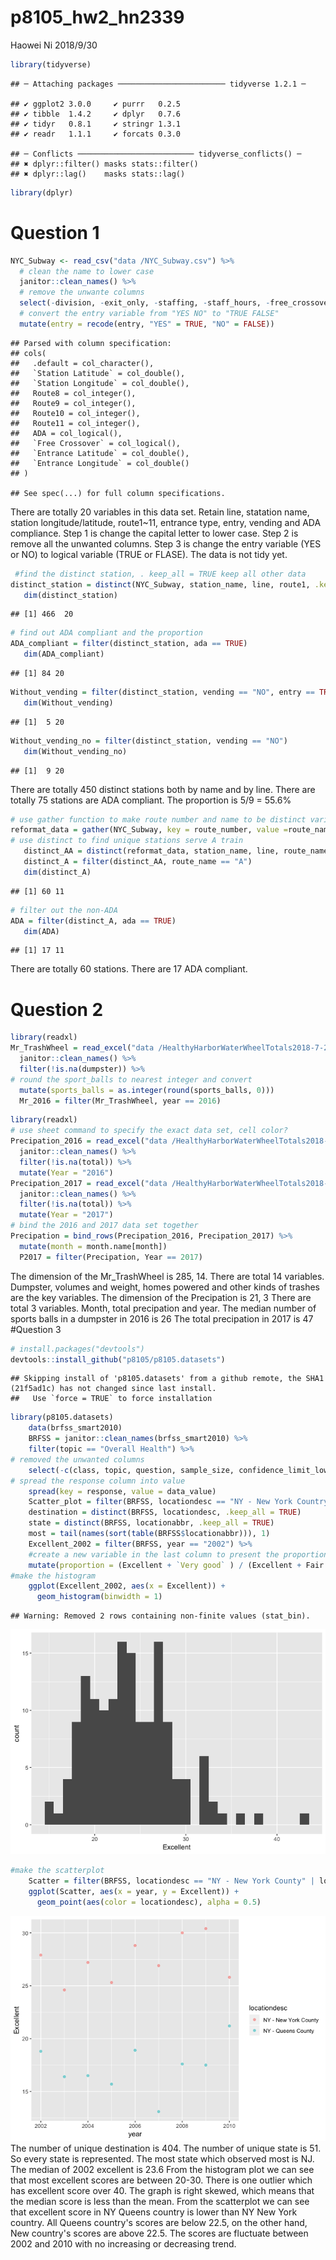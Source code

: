 p8105\_hw2\_hn2339
================
Haowei Ni
2018/9/30

``` r
library(tidyverse)
```

    ## ─ Attaching packages ──────────────────────── tidyverse 1.2.1 ─

    ## ✔ ggplot2 3.0.0     ✔ purrr   0.2.5
    ## ✔ tibble  1.4.2     ✔ dplyr   0.7.6
    ## ✔ tidyr   0.8.1     ✔ stringr 1.3.1
    ## ✔ readr   1.1.1     ✔ forcats 0.3.0

    ## ─ Conflicts ────────────────────────── tidyverse_conflicts() ─
    ## ✖ dplyr::filter() masks stats::filter()
    ## ✖ dplyr::lag()    masks stats::lag()

``` r
library(dplyr)
```

Question 1
==========

``` r
NYC_Subway <- read_csv("data /NYC_Subway.csv") %>%
  # clean the name to lower case 
  janitor::clean_names() %>%
  # remove the unwante columns 
  select(-division, -exit_only, -staffing, -staff_hours, -free_crossover, -north_south_street, -east_west_street, -corner, -station_location, -entrance_location, -entrance_longitude, -entrance_latitude) %>%
  # convert the entry variable from "YES NO" to "TRUE FALSE"
  mutate(entry = recode(entry, "YES" = TRUE, "NO" = FALSE)) 
```

    ## Parsed with column specification:
    ## cols(
    ##   .default = col_character(),
    ##   `Station Latitude` = col_double(),
    ##   `Station Longitude` = col_double(),
    ##   Route8 = col_integer(),
    ##   Route9 = col_integer(),
    ##   Route10 = col_integer(),
    ##   Route11 = col_integer(),
    ##   ADA = col_logical(),
    ##   `Free Crossover` = col_logical(),
    ##   `Entrance Latitude` = col_double(),
    ##   `Entrance Longitude` = col_double()
    ## )

    ## See spec(...) for full column specifications.

There are totally 20 variables in this data set. Retain line, statation name, station longitude/latitude, route1~11, entrance type, entry, vending and ADA compliance. Step 1 is change the capital letter to lower case. Step 2 is remove all the unwanted columns. Step 3 is change the entry variable (YES or NO) to logical variable (TRUE or FLASE). The data is not tidy yet.

``` r
 #find the distinct station, . keep_all = TRUE keep all other data 
distinct_station = distinct(NYC_Subway, station_name, line, route1, .keep_all = TRUE) 
   dim(distinct_station)
```

    ## [1] 466  20

``` r
# find out ADA compliant and the proportion 
ADA_compliant = filter(distinct_station, ada == TRUE)
   dim(ADA_compliant)
```

    ## [1] 84 20

``` r
Without_vending = filter(distinct_station, vending == "NO", entry == TRUE)
   dim(Without_vending)
```

    ## [1]  5 20

``` r
Without_vending_no = filter(distinct_station, vending == "NO")
   dim(Without_vending_no)
```

    ## [1]  9 20

There are totally 450 distinct stations both by name and by line. There are totally 75 stations are ADA compliant. The proportion is 5/9 = 55.6%

``` r
# use gather function to make route number and name to be distinct variables
reformat_data = gather(NYC_Subway, key = route_number, value =route_name, route1:route11 )
# use distinct to find unique stations serve A train 
   distinct_AA = distinct(reformat_data, station_name, line, route_name, .keep_all = TRUE) 
   distinct_A = filter(distinct_AA, route_name == "A")
   dim(distinct_A) 
```

    ## [1] 60 11

``` r
# filter out the non-ADA 
ADA = filter(distinct_A, ada == TRUE)
   dim(ADA) 
```

    ## [1] 17 11

There are totally 60 stations. There are 17 ADA compliant.

Question 2
==========

``` r
library(readxl)
Mr_TrashWheel = read_excel("data /HealthyHarborWaterWheelTotals2018-7-28.xlsx", range = "A2:N338") %>%
  janitor::clean_names() %>%
  filter(!is.na(dumpster)) %>%
# round the sport_balls to nearest integer and convert 
  mutate(sports_balls = as.integer(round(sports_balls, 0)))
  Mr_2016 = filter(Mr_TrashWheel, year == 2016)
```

``` r
library(readxl)
# use sheet command to specify the exact data set, cell color? 
Precipation_2016 = read_excel("data /HealthyHarborWaterWheelTotals2018-7-28.xlsx", sheet = 4, range = "A2:B15") %>%
  janitor::clean_names() %>%
  filter(!is.na(total)) %>%
  mutate(Year = "2016")
Precipation_2017 = read_excel("data /HealthyHarborWaterWheelTotals2018-7-28.xlsx", sheet = 3, range = "A2:B15") %>%
  janitor::clean_names() %>%
  filter(!is.na(total)) %>%
  mutate(Year = "2017")
# bind the 2016 and 2017 data set together 
Precipation = bind_rows(Precipation_2016, Precipation_2017) %>%
  mutate(month = month.name[month])
  P2017 = filter(Precipation, Year == 2017)
```

The dimension of the Mr\_TrashWheel is 285, 14. There are total 14 variables. Dumpster, volumes and weight, homes powered and other kinds of trashes are the key variables. The dimension of the Precipation is 21, 3 There are total 3 variables. Month, total precipation and year. The median number of sports balls in a dumpster in 2016 is 26 The total precipation in 2017 is 47 \#Question 3

``` r
# install.packages("devtools")
devtools::install_github("p8105/p8105.datasets")
```

    ## Skipping install of 'p8105.datasets' from a github remote, the SHA1 (21f5ad1c) has not changed since last install.
    ##   Use `force = TRUE` to force installation

``` r
library(p8105.datasets)
    data(brfss_smart2010) 
    BRFSS = janitor::clean_names(brfss_smart2010) %>%
    filter(topic == "Overall Health") %>%
# removed the unwanted columns 
    select(-c(class, topic, question, sample_size, confidence_limit_low:geo_location)) %>%
# spread the response column into value 
    spread(key = response, value = data_value) 
    Scatter_plot = filter(BRFSS, locationdesc == "NY - New York Country" | locationdesc == "NY - Queens Country")
    destination = distinct(BRFSS, locationdesc, .keep_all = TRUE) 
    state = distinct(BRFSS, locationabbr, .keep_all = TRUE)
    most = tail(names(sort(table(BRFSS$locationabbr))), 1)
    Excellent_2002 = filter(BRFSS, year == "2002") %>%
    #create a new variable in the last column to present the proportion of excellent and very good 
    mutate(proportion = (Excellent + `Very good` ) / (Excellent + Fair + Good + Poor + `Very good`))
#make the histogram 
    ggplot(Excellent_2002, aes(x = Excellent)) +
      geom_histogram(binwidth = 1)
```

    ## Warning: Removed 2 rows containing non-finite values (stat_bin).

![](p8105_hw2_hn2339__files/figure-markdown_github/unnamed-chunk-8-1.png)

``` r
#make the scatterplot 
    Scatter = filter(BRFSS, locationdesc == "NY - New York County" | locationdesc == "NY - Queens County")
    ggplot(Scatter, aes(x = year, y = Excellent)) + 
      geom_point(aes(color = locationdesc), alpha = 0.5)
```

![](p8105_hw2_hn2339__files/figure-markdown_github/unnamed-chunk-8-2.png) The number of unique destination is 404. The number of unique state is 51. So every state is represented. The most state which observed most is NJ. The median of 2002 excellent is 23.6 From the histogram plot we can see that most excellent scores are between 20-30. There is one outlier which has excellent score over 40. The graph is right skewed, which means that the median score is less than the mean. From the scatterplot we can see that excellent score in NY Queens country is lower than NY New York country. All Queens country's scores are below 22.5, on the other hand, New country's scores are above 22.5. The scores are fluctuate between 2002 and 2010 with no increasing or decreasing trend.

